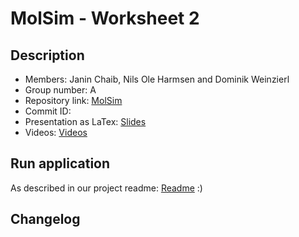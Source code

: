 # MolSim - Worksheet 2

## Description

- Members: Janin Chaib, Nils Ole Harmsen and Dominik Weinzierl
- Group number: A
- Repository link: [MolSim](https://github.com/Dominik-Weinzierl/MolSim)
- Commit ID:
- Presentation as LaTex: [Slides](https://latex.tum.de/read/mrsryyrhbsnn)
- Videos: [Videos](http://home.in.tum.de/~harmsen/mdpraktikum/sheet3/)

## Run application

As described in our project readme: [Readme](https://github.com/Dominik-Weinzierl/MolSim/blob/main/README.md) :)

## Changelog
